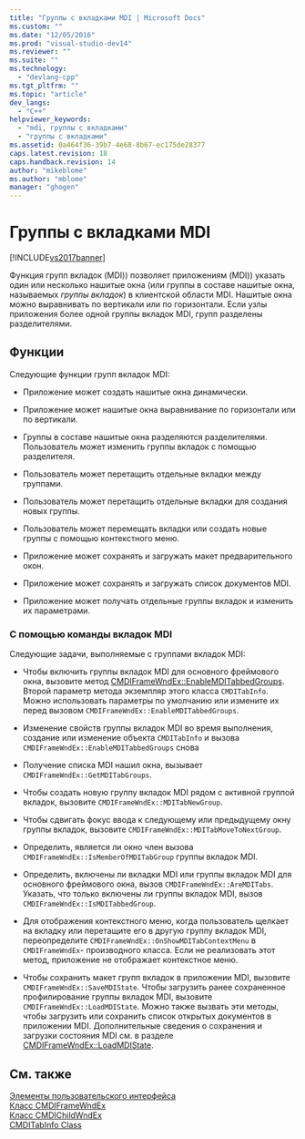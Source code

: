 ```yaml
---
title: "Группы с вкладками MDI | Microsoft Docs"
ms.custom: ""
ms.date: "12/05/2016"
ms.prod: "visual-studio-dev14"
ms.reviewer: ""
ms.suite: ""
ms.technology: 
  - "devlang-cpp"
ms.tgt_pltfrm: ""
ms.topic: "article"
dev_langs: 
  - "C++"
helpviewer_keywords: 
  - "mdi, группы с вкладками"
  - "группы с вкладками"
ms.assetid: 0a464f36-39b7-4e68-8b67-ec175de28377
caps.latest.revision: 18
caps.handback.revision: 14
author: "mikeblome"
ms.author: "mblome"
manager: "ghogen"
---
```

# Группы с вкладками MDI
[!INCLUDE[vs2017banner](../assembler/inline/includes/vs2017banner.md)]

Функция групп вкладок \(MDI\)\) позволяет приложениям \(MDI\)\) указать один или несколько нашитые окна \(или группы в составе нашитые окна, называемых *группы вкладок*\) в клиентской области MDI.  Нашитые окна можно выравнивать по вертикали или по горизонтали.  Если узлы приложения более одной группы вкладок MDI, групп разделены разделителями.  
  
## Функции  
 Следующие функции групп вкладок MDI:  
  
-   Приложение может создать нашитые окна динамически.  
  
-   Приложение может нашитые окна выравнивание по горизонтали или по вертикали.  
  
-   Группы в составе нашитые окна разделяются разделителями.  Пользователь может изменить группы вкладок с помощью разделителя.  
  
-   Пользователь может перетащить отдельные вкладки между группами.  
  
-   Пользователь может перетащить отдельные вкладки для создания новых группы.  
  
-   Пользователь может перемещать вкладки или создать новые группы с помощью контекстного меню.  
  
-   Приложение может сохранять и загружать макет предварительного окон.  
  
-   Приложение может сохранять и загружать список документов MDI.  
  
-   Приложение может получать отдельные группы вкладок и изменить их параметрами.  
  
### С помощью команды вкладок MDI  
 Следующие задачи, выполняемые с группами вкладок MDI:  
  
-   Чтобы включить группы вкладок MDI для основного фреймового окна, вызовите метод [CMDIFrameWndEx::EnableMDITabbedGroups](../Topic/CMDIFrameWndEx::EnableMDITabbedGroups.md).  Второй параметр метода экземпляр этого класса `CMDITabInfo`.  Можно использовать параметры по умолчанию или измените их перед вызовом `CMDIFrameWndEx::EnableMDITabbedGroups`.  
  
-   Изменение свойств группы вкладок MDI во время выполнения, создание или изменение объекта `CMDITabInfo` и вызова `CMDIFrameWndEx::EnableMDITabbedGroups` снова  
  
-   Получение списка MDI нашил окна, вызывает `CMDIFrameWndEx::GetMDITabGroups`.  
  
-   Чтобы создать новую группу вкладок MDI рядом с активной группой вкладок, вызовите `CMDIFrameWndEx::MDITabNewGroup`.  
  
-   Чтобы сдвигать фокус ввода к следующему или предыдущему окну группы вкладок, вызовите `CMDIFrameWndEx::MDITabMoveToNextGroup`.  
  
-   Определить, является ли окно член вызова `CMDIFrameWndEx::IsMemberOfMDITabGroup` группы вкладок MDI.  
  
-   Определить, включены ли вкладки MDI или группы вкладок MDI для основного фреймового окна, вызов `CMDIFrameWndEx::AreMDITabs`.  Указать, что только включены ли группы вкладок MDI, вызов `CMDIFrameWndEx::IsMDITabbedGroup`.  
  
-   Для отображения контекстного меню, когда пользователь щелкает на вкладку или перетащите его в другую группу вкладок MDI, переопределите `CMDIFrameWndEx::OnShowMDITabContextMenu` в `CMDIFrameWndEx`\- производного класса.  Если не реализовать этот метод, приложение не отображает контекстное меню.  
  
-   Чтобы сохранить макет групп вкладок в приложении MDI, вызовите `CMDIFrameWndEx::SaveMDIState`.  Чтобы загрузить ранее сохраненное профилирование группы вкладок MDI, вызовите `CMDIFrameWndEx::LoadMDIState`.  Можно также вызвать эти методы, чтобы загрузить или сохранить список открытых документов в приложении MDI.  Дополнительные сведения о сохранения и загрузки состояния MDI см. в разделе [CMDIFrameWndEx::LoadMDIState](../Topic/CMDIFrameWndEx::LoadMDIState.md).  
  
## См. также  
 [Элементы пользовательского интерфейса](../mfc/user-interface-elements-mfc.md)   
 [Класс CMDIFrameWndEx](../Topic/CMDIFrameWndEx%20Class.md)   
 [Класс CMDIChildWndEx](../Topic/CMDIChildWndEx%20Class.md)   
 [CMDITabInfo Class](../Topic/CMDITabInfo%20Class.md)
